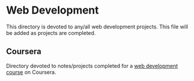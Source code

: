 # Web Development
This directory is devoted to any/all web development projects. This file will be added as projects are completed.

## Coursera
Directory devoted to notes/projects completed for a [web development course](https://www.coursera.org/specializations/web-design) on Coursera.